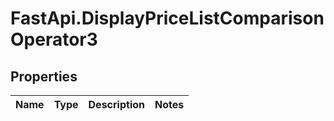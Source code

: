 # FastApi.DisplayPriceListComparisonOperator3

## Properties
Name | Type | Description | Notes
------------ | ------------- | ------------- | -------------

